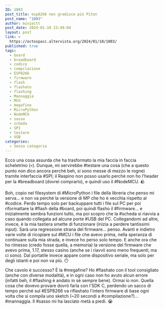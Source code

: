 ```yaml
---
ID: 1003
post_title: esp8266 non gradisce più Piton
post_name: "1003"
author: minioctt
post_date: 2024-01-10 23:49:04
layout: post
link: >
  https://octospacc.altervista.org/2024/01/10/1003/
published: true
tags:
  - board
  - breadboard
  - codice
  - compilazione
  - ESP8266
  - firmware
  - flash
  - flashato
  - flashing
  - Mannaggia
  - MCU
  - megafine
  - MicroPython
  - NodeMCU
  - sasso
  - scheda
  - SPI
  - testare
  - USB
categories:
  - Senza categoria
---
```

<!-- wp:paragraph -->
<p>Ecco una cosa assurda che ha trasformato la mia faccia in faccia scheletrino (💀). Dunque, mi servirebbe #testare una cosa (che a questo punto non dico ancora perché beh, si sono messe di mezzo le rogne) tramite interfaccia #SPI; il Raspino non posso usarlo perché non ho l'header per la #breadboard (dovrei comprarlo), e quindi uso il #NodeMCU. 🪨️</p>
<!-- /wp:paragraph -->

<!-- wp:paragraph -->
<p>Boh, copio nel filesystem di #MicroPython i file della libreria che penso mi serva... e non va perché la versione di MP che ho è vecchia rispetto al #codice. Perdo tempo solo per backuppare tutti i file sul PC per poi riformattare la #flash della #board, poi quindi flasho il #firmware... e inizialmente sembra funzioni tutto, ma poi scopro che la #scheda si riavvia a caso quando collegata ad alcune porte #USB del PC. Collegandomi ad altre, invece, è la mia tastiera smette di funzionare (inizia a perdere tantissimi input). Sarà una regressione strana del firmware... penso. Avanti e indietro varie volte di ricopiare sul #MCU i file che avevo prima, nella speranza di continuare sulla mia strada, e invece ho perso solo tempo. E anche ora che ho rimesso (credo fosse quella, a memoria) la versione del firmware che avevo prima, 1.17, stesso casino (anche se i riavvii sono meno frequenti, ma ci sono). Dal portatile invece appare come dispositivo seriale, ma solo per degli istanti e poi non va più. 😶️</p>
<!-- /wp:paragraph -->

<!-- wp:paragraph -->
<p>Che cavolo è successo? È la #megafine? Ho #flashato con il tool consigliato (anche con diverse modalità), e in ogni caso non ho avuto alcun errore (infatti beh, il #flashing è andato in sè sempre bene). Ormai io non. Quella cosa che dovevo provare dovrò farla con l'SDK C, perdendo un sacco di tempo perché sul #ESP8266 va riflashato l'intero firmware di base ogni volta che si compila uno sketch (~20 secondi a #compilazione?)... #mannaggia. Il #sasso mi ha lasciato metà a piedi. 😭️</p>
<!-- /wp:paragraph -->
